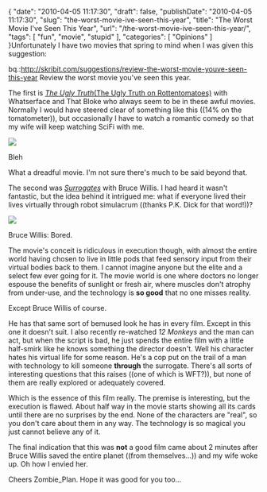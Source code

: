 {
    "date": "2010-04-05 11:17:30",
    "draft": false,
    "publishDate": "2010-04-05 11:17:30",
    "slug": "the-worst-movie-ive-seen-this-year",
    "title": "The Worst Movie I've Seen This Year",
    "url": "\/the-worst-movie-ive-seen-this-year\/",
    "tags": [
        "fun",
        "movie",
        "stupid"
    ],
    "categories": [
        "Opinions"
    ]
}Unfortunately I have two movies that spring to mind when I was given
this suggestion:

bq.:http://skribit.com/suggestions/review-the-worst-movie-youve-seen-this-year
Review the worst movie you've seen this year.

The first is [*The Ugly Truth*(The Ugly Truth on
Rottentomatoes)](http://au.rottentomatoes.com/m/ugly_truth/) with
Whatserface and That Bloke who always seem to be in these awful movies.
Normally I would have steered clear of something like this ((14% on the
tomatometer![]())), but occasionally I have to watch a romantic comedy
so that my wife will keep watching SciFi with me.

![](https://turbo.geekorium.com.au/images/File-Ugly_truth.jpg)

Bleh

What a dreadful movie. I'm not sure there's much to be said beyond that.

The second was
[*Surrogates*](http://au.rottentomatoes.com/m/10009598-surrogates/) with
Bruce Willis. I had heard it wasn't fantastic, but the idea behind it
intrigued me: what if everyone lived their lives virtually through robot
simulacrum ((thanks P.K. Dick for that word!))?

![](https://turbo.geekorium.com.au/images/File-Surrogates2009MP.jpg)

Bruce Willis: Bored.

The movie's conceit is ridiculous in execution though, with almost the
entire world having chosen to live in little pods that feed sensory
input from their virtual bodies back to them. I cannot imagine anyone
but the elite and a select few ever going for it. The movie world is one
where doctors no longer espouse the benefits of sunlight or fresh air,
where muscles don't atrophy from under-use, and the technology is **so
good** that no one misses reality.

Except Bruce Willis of course.

He has that same sort of bemused look he has in every film. Except in
this one it doesn't suit. I also recently re-watched *12 Monkeys* and
the man can act, but when the script is bad, he just spends the entire
film with a little half-smirk like he knows something the director
doesn't. Well his character hates his virtual life for some reason. He's
a cop put on the trail of a man with technology to kill someone
**through** the surrogate. There's all sorts of interesting questions
that this raises ((one of which is WFT?)), but none of them are really
explored or adequately covered.

Which is the essence of this film really. The premise is interesting,
but the execution is flawed. About half way in the movie starts showing
all its cards until there are no surprises by the end. None of the
characters are "real", so you don't care about them in any way. The
technology is so magical you just cannot believe any of it.

The final indication that this was **not** a good film came about 2
minutes after Bruce Willis saved the entire planet ((from
themselves...)) and my wife woke up. Oh how I envied her.

Cheers Zombie\_Plan. Hope it was good for you too...